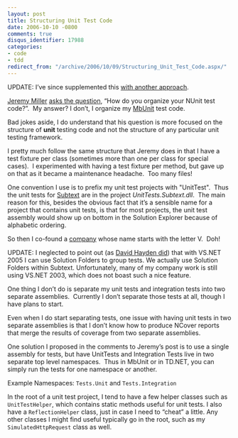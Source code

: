 ```yaml
---
layout: post
title: Structuring Unit Test Code
date: 2006-10-10 -0800
comments: true
disqus_identifier: 17988
categories:
- code
- tdd
redirect_from: "/archive/2006/10/09/Structuring_Unit_Test_Code.aspx/"
---
```


UPDATE: I’ve since supplemented this [with another
approach](https://haacked.com/archive/2012/01/01/structuring-unit-tests.aspx "Structuring unit tests").

[Jeremy
Miller](http://codebetter.com/blogs/jeremy.miller/ "The Shade Tree Developer")
[asks the
question](http://codebetter.com/blogs/jeremy.miller/archive/2006/10/07/Week-1-Questions_3A00_--How-do-you-organize-your-NUnit-test-code_3F00_.aspx "Organizing Unit Test Code"),
“How do you organize your NUnit test code?”.  My answer? I don’t,
I organize my [MbUnit](http://mbunit.com/ "MbUnit") test code.

Bad jokes aside, I do understand that his question is more focused on
the structure of **unit** testing code and not the structure of
any particular unit testing framework.

I pretty much follow the same structure that Jeremy does in that I have
a test fixture per class (sometimes more than one per class for special
cases).  I experimented with having a test fixture per method, but gave
up on that as it became a maintenance headache.  Too many files!

One convention I use is to prefix my unit test projects with
"UnitTest".  Thus the unit tests for
[Subtext](http://subtextproject.com/ "Subtext Project Website") are in
the project *UnitTests.Subtext.dll*.  The main reason for this, besides
the obvious fact that it’s a sensible name for a project that contains
unit tests, is that for most projects, the unit test assembly would show
up on bottom in the Solution Explorer because of alphabetic ordering.

So then I co-found a [company](http://veloc-it.com/ "VelocIT") whose
name starts with the letter V.  Doh!

UPDATE: I neglected to point out (as [David Hayden
did](http://codebetter.com/blogs/david.hayden/archive/2006/10/11/Organizing-Unit-Tests-and-Projects-With-Solution-Folders.aspx "Solution Folders"))
that with VS.NET 2005 I can use Solution Folders to group tests. We
actually use Solution Folders within Subtext. Unfortunately, many of my
company work is still using VS.NET 2003, which does not boast such a
nice feature.

One thing I don’t do is separate my unit tests and integration tests
into two separate assemblies.  Currently I don’t separate those tests at
all, though I have plans to start. 

Even when I do start separating tests, one issue with having unit tests
in two separate assemblies is that I don’t know how to produce NCover
reports that merge the results of coverage from two separate assemblies.

One solution I proposed in the comments to Jeremy’s post is to use a
single assembly for tests, but have UnitTests and Integration Tests live
in two separate top level namespaces.  Thus in MbUnit or in TD.NET, you
can simply run the tests for one namespace or another.

Example Namespaces: `Tests.Unit` and `Tests.Integration`

In the root of a unit test project, I tend to have a few helper classes
such as `UnitTestHelper`, which contains static methods useful for unit
tests. I also have a `ReflectionHelper` class, just in case I need to
“cheat” a little. Any other classes I might find useful typically go in
the root, such as my `SimulatedHttpRequest` class as well.



